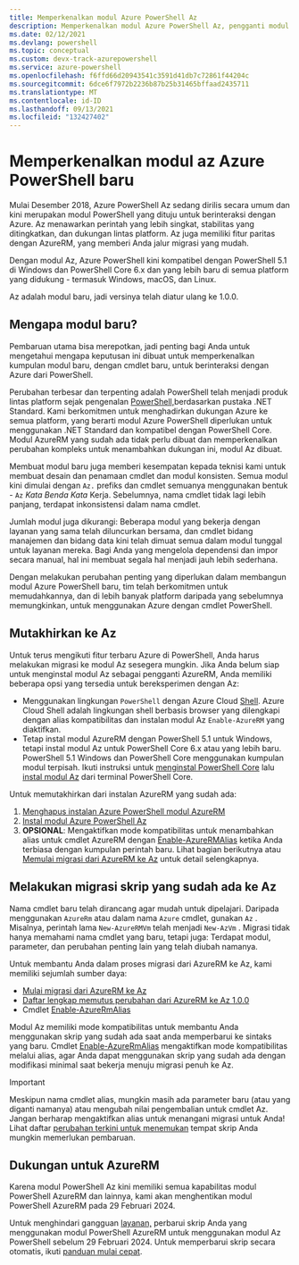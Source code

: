 ```yaml
---
title: Memperkenalkan modul Azure PowerShell Az
description: Memperkenalkan modul Azure PowerShell Az, pengganti modul AzureRM.
ms.date: 02/12/2021
ms.devlang: powershell
ms.topic: conceptual
ms.custom: devx-track-azurepowershell
ms.service: azure-powershell
ms.openlocfilehash: f6ffd66d20943541c3591d41db7c72861f44204c
ms.sourcegitcommit: 6dce6f7972b2236b87b25b31465bffaad2435711
ms.translationtype: MT
ms.contentlocale: id-ID
ms.lasthandoff: 09/13/2021
ms.locfileid: "132427402"
---
```

# <a name="introducing-the-new-azure-powershell-az-module"></a>Memperkenalkan modul az Azure PowerShell baru

Mulai Desember 2018, Azure PowerShell Az sedang dirilis secara umum dan kini merupakan modul PowerShell yang dituju untuk berinteraksi dengan Azure. Az menawarkan perintah yang lebih singkat, stabilitas yang ditingkatkan, dan dukungan lintas platform. Az juga memiliki fitur paritas dengan AzureRM, yang memberi Anda jalur migrasi yang mudah.

Dengan modul Az, Azure PowerShell kini kompatibel dengan PowerShell 5.1 di Windows dan PowerShell Core 6.x dan yang lebih baru di semua platform yang didukung - termasuk Windows, macOS, dan Linux.

Az adalah modul baru, jadi versinya telah diatur ulang ke 1.0.0.

## <a name="why-a-new-module"></a>Mengapa modul baru?

Pembaruan utama bisa merepotkan, jadi penting bagi Anda untuk mengetahui mengapa keputusan ini dibuat untuk memperkenalkan kumpulan modul baru, dengan cmdlet baru, untuk berinteraksi dengan Azure dari PowerShell.

Perubahan terbesar dan terpenting adalah PowerShell telah menjadi produk lintas platform sejak pengenalan [PowerShell,](/powershell/scripting/overview)berdasarkan pustaka .NET Standard.
Kami berkomitmen untuk menghadirkan dukungan Azure ke semua platform, yang berarti modul Azure PowerShell diperlukan untuk menggunakan .NET Standard dan kompatibel dengan PowerShell Core. Modul AzureRM yang sudah ada tidak perlu dibuat dan memperkenalkan perubahan kompleks untuk menambahkan dukungan ini, modul Az dibuat.

Membuat modul baru juga memberi kesempatan kepada teknisi kami untuk membuat desain dan penamaan cmdlet dan modul konsisten. Semua modul kini dimulai dengan `Az.` prefiks dan cmdlet semuanya menggunakan bentuk - `Az` _Kata Benda Kata_ Kerja. Sebelumnya, nama cmdlet tidak lagi lebih panjang, terdapat inkonsistensi dalam nama cmdlet.

Jumlah modul juga dikurangi: Beberapa modul yang bekerja dengan layanan yang sama telah diluncurkan bersama, dan cmdlet bidang manajemen dan bidang data kini telah dimuat semua dalam modul tunggal untuk layanan mereka. Bagi Anda yang mengelola dependensi dan impor secara manual, hal ini membuat segala hal menjadi jauh lebih sederhana.

Dengan melakukan perubahan penting yang diperlukan dalam membangun modul Azure PowerShell baru, tim telah berkomitmen untuk memudahkannya, dan di lebih banyak platform daripada yang sebelumnya memungkinkan, untuk menggunakan Azure dengan cmdlet PowerShell.

## <a name="upgrade-to-az"></a>Mutakhirkan ke Az

Untuk terus mengikuti fitur terbaru Azure di PowerShell, Anda harus melakukan migrasi ke modul Az sesegera mungkin. Jika Anda belum siap untuk menginstal modul Az sebagai pengganti AzureRM, Anda memiliki beberapa opsi yang tersedia untuk bereksperimen dengan Az:

* Menggunakan lingkungan `PowerShell` dengan Azure Cloud [Shell](/azure/cloud-shell/overview). Azure Cloud Shell adalah lingkungan shell berbasis browser yang dilengkapi dengan alias kompatibilitas dan instalan modul Az `Enable-AzureRM` yang diaktifkan.
* Tetap instal modul AzureRM dengan PowerShell 5.1 untuk Windows, tetapi instal modul Az untuk PowerShell Core 6.x atau yang lebih baru. PowerShell 5.1 Windows dan PowerShell Core menggunakan kumpulan modul terpisah. Ikuti instruksi untuk [menginstal PowerShell Core](/powershell/scripting/install/installing-powershell-core-on-windows) lalu [instal modul Az](install-az-ps.md) dari terminal PowerShell Core.

Untuk memutakhirkan dari instalan AzureRM yang sudah ada:

1. [Menghapus instalan Azure PowerShell modul AzureRM](/powershell/azure/uninstall-az-ps#uninstall-the-azurerm-module)
2. [Instal modul Azure PowerShell Az](install-az-ps.md)
3. **OPSIONAL**: Mengaktifkan mode kompatibilitas untuk menambahkan alias untuk cmdlet AzureRM dengan [Enable-AzureRMAlias](/powershell/module/az.accounts/enable-azurermalias) ketika Anda terbiasa dengan kumpulan perintah baru. Lihat bagian berikutnya atau [Memulai migrasi dari AzureRM ke Az](migrate-from-azurerm-to-az.md) untuk detail selengkapnya.

## <a name="migrate-existing-scripts-to-az"></a>Melakukan migrasi skrip yang sudah ada ke Az

Nama cmdlet baru telah dirancang agar mudah untuk dipelajari. Daripada menggunakan `AzureRm` atau dalam nama `Azure` cmdlet, gunakan `Az` . Misalnya, perintah lama `New-AzureRMVm` telah menjadi `New-AzVm` .
Migrasi tidak hanya memahami nama cmdlet yang baru, tetapi juga: Terdapat modul, parameter, dan perubahan penting lain yang telah diubah namanya.

Untuk membantu Anda dalam proses migrasi dari AzureRM ke Az, kami memiliki sejumlah sumber daya:

* [Mulai migrasi dari AzureRM ke Az](migrate-from-azurerm-to-az.md)
* [Daftar lengkap memutus perubahan dari AzureRM ke Az 1.0.0](migrate-az-1.0.0.md)
* Cmdlet [Enable-AzureRmAlias](/powershell/module/az.accounts/enable-azurermalias)

Modul Az memiliki mode kompatibilitas untuk membantu Anda menggunakan skrip yang sudah ada saat anda memperbarui ke sintaks yang baru. Cmdlet [Enable-AzureRmAlias](/powershell/module/az.accounts/enable-azurermalias) mengaktifkan mode kompatibilitas melalui alias, agar Anda dapat menggunakan skrip yang sudah ada dengan modifikasi minimal saat bekerja menuju migrasi penuh ke Az.

> [!IMPORTANT]
> Meskipun nama cmdlet alias, mungkin masih ada parameter baru (atau yang diganti namanya) atau mengubah nilai pengembalian untuk cmdlet Az. Jangan berharap mengaktifkan alias untuk menangani migrasi untuk Anda! Lihat daftar [perubahan terkini untuk menemukan](migrate-az-1.0.0.md) tempat skrip Anda mungkin memerlukan pembaruan.

## <a name="support-for-azurerm"></a>Dukungan untuk AzureRM

Karena modul PowerShell Az kini memiliki semua kapabilitas modul PowerShell AzureRM dan lainnya, kami akan menghentikan modul PowerShell AzureRM pada 29 Februari 2024.

Untuk menghindari gangguan [layanan,](https://aka.ms/azpsmigrate) perbarui skrip Anda yang menggunakan modul PowerShell AzureRM untuk menggunakan modul Az PowerShell sebelum 29 Februari 2024. Untuk memperbarui skrip secara otomatis, ikuti [panduan mulai cepat](/powershell/azure/quickstart-migrate-azurerm-to-az-automatically).
